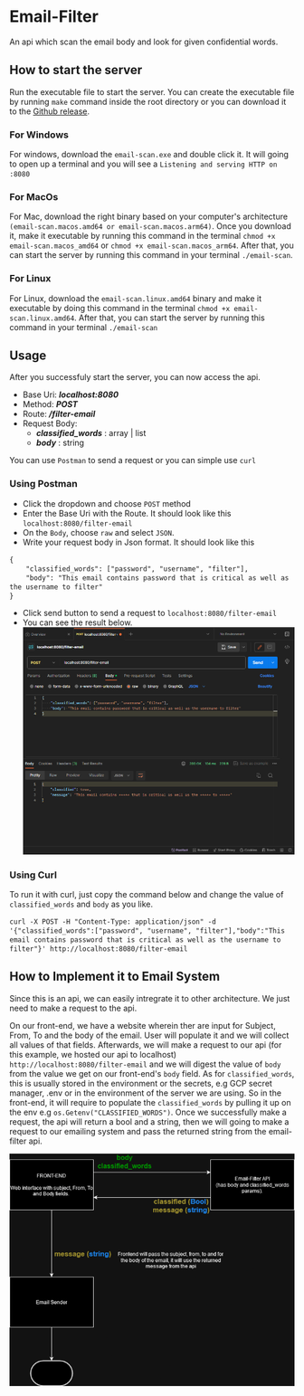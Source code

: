 # Email-Filter

An api which scan the email body and look for given confidential words.

## How to start the server

Run the executable file to start the server. You can create the executable file by running `make` command inside the root directory or you can download it to the [Github release](https://github.com/paultianan/Email-Filter/releases).

### For Windows
For windows, download the `email-scan.exe` and double click it. It will going to open up a terminal and you will see a `Listening and serving HTTP on :8080`

### For MacOs
For Mac, download the right binary based on your computer's architecture `(email-scan.macos.amd64 or email-scan.macos.arm64)`. Once you download it, make it executable by running this command in the terminal `chmod +x email-scan.macos_amd64` or `chmod +x email-scan.macos_arm64`. After that, you can start the server by running this command in your terminal `./email-scan`.

### For Linux
For Linux, download the `email-scan.linux.amd64` binary and make it executable by doing this command in the terminal `chmod +x email-scan.linux.amd64`. After that, you can start the server by running this command in your terminal `./email-scan`

## Usage

After you successfuly start the server, you can now access the api.

- Base Uri: _**localhost:8080**_
- Method:  _**POST**_
- Route: _**/filter-email**_
- Request Body:
    - _**classified_words**_ : array | list
    - _**body**_ : string

You can use `Postman` to send a request or you can simple use `curl`

### Using Postman

- Click the dropdown and choose `POST` method
- Enter the Base Uri with the Route. It should look like this `localhost:8080/filter-email`
- On the `Body`, choose `raw` and select `JSON`.
- Write your request body in Json format. It should look like this
```
{
    "classified_words": ["password", "username", "filter"],
    "body": "This email contains password that is critical as well as the username to filter"
}
```
- Click send button to send a request to `localhost:8080/filter-email`
- You can see the result below.
![postman](asset/postman.PNG)

### Using Curl

To run it with curl, just copy the command below and change the value of `classified_words` and `body` as you like.

```
curl -X POST -H "Content-Type: application/json" -d '{"classified_words":["password", "username", "filter"],"body":"This email contains password that is critical as well as the username to filter"}' http://localhost:8080/filter-email
```

## How to Implement it to Email System

Since this is an api, we can easily intregrate it to other architecture. We just need to make a request to the api.

On our front-end, we have a website wherein ther are input for Subject, From, To and the body of the email. User will populate it and we will collect all values of that fields. Afterwards, we will make a request to our api (for this example, we hosted our api to localhost) `http://localhost:8080/filter-email` and we will digest the value of `body` from the value we get on our front-end's `body` field. As for `classified_words`, this is usually stored in the environment or the secrets, e.g GCP secret manager, .env or in the environment of the server we are using. So in the front-end, it will require to populate the `classified_words` by pulling it up on the env e.g `os.Getenv("CLASSIFIED_WORDS")`. Once we successfully make a request, the api will return a bool and a string, then we will going to make a request to our emailing system and pass the returned string from the email-filter api.

![flow](asset/flow.png)